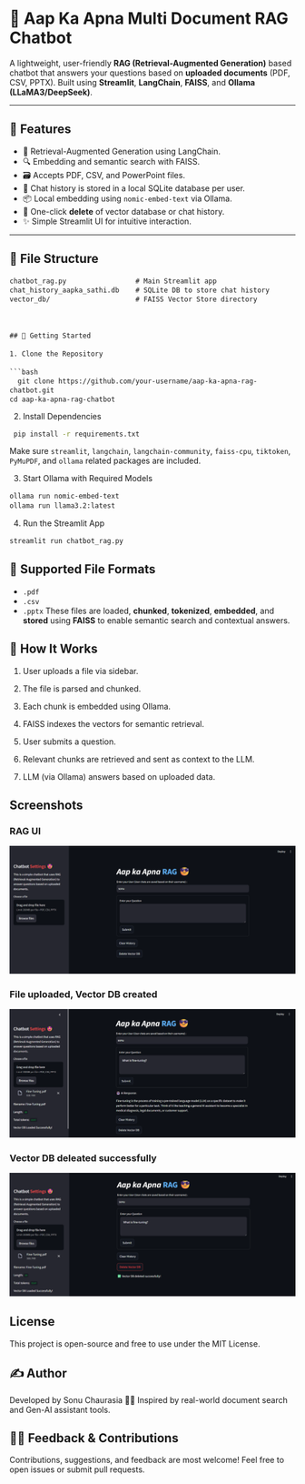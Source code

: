 
# 🤖 Aap Ka Apna Multi Document RAG Chatbot

A lightweight, user-friendly **RAG (Retrieval-Augmented Generation)** based chatbot that answers your questions based on **uploaded documents** (PDF, CSV, PPTX). Built using **Streamlit**, **LangChain**, **FAISS**, and **Ollama (LLaMA3/DeepSeek)**.

---

## 📌 Features

- 🧠 Retrieval-Augmented Generation using LangChain.
- 🔍 Embedding and semantic search with FAISS.
- 🗃️ Accepts PDF, CSV, and PowerPoint files.
- 💬 Chat history is stored in a local SQLite database per user.
- 📦 Local embedding using `nomic-embed-text` via Ollama.
- 🧼 One-click **delete** of vector database or chat history.
- ✨ Simple Streamlit UI for intuitive interaction.

---

## 📁 File Structure

```plaintext
chatbot_rag.py                 # Main Streamlit app
chat_history_aapka_sathi.db    # SQLite DB to store chat history
vector_db/                     # FAISS Vector Store directory



## 🚀 Getting Started

1. Clone the Repository

```bash
  git clone https://github.com/your-username/aap-ka-apna-rag-chatbot.git
cd aap-ka-apna-rag-chatbot
```

2. Install Dependencies

```bash
 pip install -r requirements.txt
```
Make sure `streamlit`, `langchain`, `langchain-community`, `faiss-cpu`, `tiktoken`, `PyMuPDF`, and `ollama` related packages are included.

3. Start Ollama with Required Models

```bash
ollama run nomic-embed-text
ollama run llama3.2:latest
```

4. Run the Streamlit App

```bash
streamlit run chatbot_rag.py
```

## 📂 Supported File Formats

- `.pdf`
- `.csv`
- `.pptx`
These files are loaded, **chunked**, **tokenized**, **embedded**, and **stored** using **FAISS** to enable semantic search and contextual answers.

## 🧠 How It Works

1. User uploads a file via sidebar.

2. The file is parsed and chunked.

3. Each chunk is embedded using Ollama.

4. FAISS indexes the vectors for semantic retrieval.

5. User submits a question.

6. Relevant chunks are retrieved and sent as context to the LLM.

7. LLM (via Ollama) answers based on uploaded data.



## Screenshots

### RAG UI

![App Screenshot](https://github.com/sonu275981/Multi_document-rag-chatbot-streamlit-ollama/blob/main/ss-1.png?raw=true)

### File uploaded, Vector DB created 

![App Screenshot](https://github.com/sonu275981/Multi_document-rag-chatbot-streamlit-ollama/blob/main/ss-2.png?raw=true)

### Vector DB deleated successfully

![App Screenshot](https://github.com/sonu275981/Multi_document-rag-chatbot-streamlit-ollama/blob/main/ss-3.png?raw=true)



## License

This project is open-source and free to use under the MIT License.


## ✍️ Author

Developed by Sonu Chaurasia 👨‍💻
Inspired by real-world document search and Gen-AI assistant tools.


## 🙋‍♂️ Feedback & Contributions

Contributions, suggestions, and feedback are most welcome! Feel free to open issues or submit pull requests.
